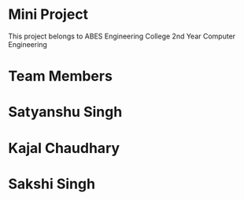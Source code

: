 # Mini Project

This project belongs to ABES Engineering College
2nd Year Computer Engineering

# Team Members

# Satyanshu Singh

# Kajal Chaudhary

# Sakshi Singh
